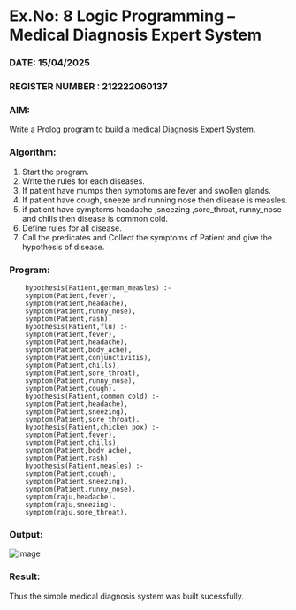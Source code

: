 # Ex.No: 8  Logic Programming –  Medical Diagnosis Expert System
### DATE: 15/04/2025                                                                           
### REGISTER NUMBER : 212222060137
### AIM: 
Write a Prolog program to build a medical Diagnosis Expert System.
###  Algorithm:
1. Start the program.
2. Write the rules for each diseases.
3. If patient have mumps then symptoms are fever and swollen glands.
4. If patient have cough, sneeze and running nose then disease is measles.
5. if patient have symptoms headache ,sneezing ,sore_throat, runny_nose and  chills then disease is common cold.
6. Define rules for all disease.
7. Call the predicates and Collect the symptoms of Patient and give the hypothesis of disease.
        
### Program:

        hypothesis(Patient,german_measles) :-
        symptom(Patient,fever),
        symptom(Patient,headache),
        symptom(Patient,runny_nose),
        symptom(Patient,rash).
        hypothesis(Patient,flu) :-
        symptom(Patient,fever),
        symptom(Patient,headache),
        symptom(Patient,body_ache),
        symptom(Patient,conjunctivitis),
        symptom(Patient,chills),
        symptom(Patient,sore_throat),
        symptom(Patient,runny_nose),
        symptom(Patient,cough).
        hypothesis(Patient,common_cold) :-
        symptom(Patient,headache),
        symptom(Patient,sneezing),
        symptom(Patient,sore_throat).
        hypothesis(Patient,chicken_pox) :-
        symptom(Patient,fever),
        symptom(Patient,chills),
        symptom(Patient,body_ache),
        symptom(Patient,rash).
        hypothesis(Patient,measles) :-
        symptom(Patient,cough),
        symptom(Patient,sneezing),
        symptom(Patient,runny_nose).
        symptom(raju,headache).
        symptom(raju,sneezing).
        symptom(raju,sore_throat).
        
### Output:
![image](https://github.com/user-attachments/assets/9bcdd84a-3520-44c0-a5ea-ed5e12462443)

### Result:
Thus the simple medical diagnosis system was built sucessfully.
